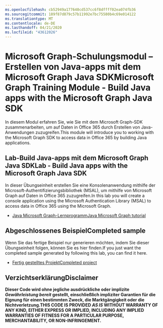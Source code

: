 ```yaml
---
ms.openlocfilehash: cb52949a177640cd537cc6f8dffff02ea074fb36
ms.sourcegitcommit: 189f87d879c57b11992e7bc75580b4c69e014122
ms.translationtype: MT
ms.contentlocale: de-DE
ms.lasthandoff: 04/21/2020
ms.locfileid: "43612026"
---
```

# <a name="microsoft-graph-training-module---build-java-apps-with-the-microsoft-graph-java-sdk"></a><span data-ttu-id="3cfc3-101">Microsoft Graph-Schulungsmodul – Erstellen von Java-apps mit dem Microsoft Graph Java SDK</span><span class="sxs-lookup"><span data-stu-id="3cfc3-101">Microsoft Graph Training Module - Build Java apps with the Microsoft Graph Java SDK</span></span>

<span data-ttu-id="3cfc3-102">In diesem Modul erfahren Sie, wie Sie mit dem Microsoft Graph-SDK zusammenarbeiten, um auf Daten in Office 365 durch Erstellen von Java-Anwendungen zuzugreifen.</span><span class="sxs-lookup"><span data-stu-id="3cfc3-102">This module will introduce you to working with the Microsoft Graph SDK to access data in Office 365 by building Java applications.</span></span>

## <a name="lab---build-java-apps-with-the-microsoft-graph-java-sdk"></a><span data-ttu-id="3cfc3-103">Lab-Build Java-apps mit dem Microsoft Graph Java SDK</span><span class="sxs-lookup"><span data-stu-id="3cfc3-103">Lab - Build Java apps with the Microsoft Graph Java SDK</span></span>

<span data-ttu-id="3cfc3-104">In dieser Übungseinheit erstellen Sie eine Konsolenanwendung mithilfe der Microsoft-Authentifizierungsbibliothek (MSAL), um mithilfe von Microsoft Graph auf Daten in Office 365 zuzugreifen.</span><span class="sxs-lookup"><span data-stu-id="3cfc3-104">In this lab you will create a console application using the Microsoft Authentication Library (MSAL) to access data in Office 365 using the Microsoft Graph.</span></span>

- [<span data-ttu-id="3cfc3-105">Java Microsoft Graph-Lernprogramm</span><span class="sxs-lookup"><span data-stu-id="3cfc3-105">Java Microsoft Graph tutorial</span></span>](https://docs.microsoft.com/graph/tutorials/java)

## <a name="completed-sample"></a><span data-ttu-id="3cfc3-106">Abgeschlossenes Beispiel</span><span class="sxs-lookup"><span data-stu-id="3cfc3-106">Completed sample</span></span>

<span data-ttu-id="3cfc3-107">Wenn Sie das fertige Beispiel nur generieren möchten, indem Sie dieser Übungseinheit folgen, können Sie es hier finden.</span><span class="sxs-lookup"><span data-stu-id="3cfc3-107">If you just want the completed sample generated by following this lab, you can find it here.</span></span>

- [<span data-ttu-id="3cfc3-108">Fertig gestelltes Projekt</span><span class="sxs-lookup"><span data-stu-id="3cfc3-108">Completed project</span></span>](demo)

## <a name="disclaimer"></a><span data-ttu-id="3cfc3-109">Verzichtserklärung</span><span class="sxs-lookup"><span data-stu-id="3cfc3-109">Disclaimer</span></span>

<span data-ttu-id="3cfc3-110">**Dieser Code wird ohne jegliche ausdrückliche oder implizite _Gewährleistung bereit_ gestellt, einschließlich impliziter Garantien für die Eignung für einen bestimmten Zweck, die Marktgängigkeit oder die Nichtverletzung.**</span><span class="sxs-lookup"><span data-stu-id="3cfc3-110">**THIS CODE IS PROVIDED _AS IS_ WITHOUT WARRANTY OF ANY KIND, EITHER EXPRESS OR IMPLIED, INCLUDING ANY IMPLIED WARRANTIES OF FITNESS FOR A PARTICULAR PURPOSE, MERCHANTABILITY, OR NON-INFRINGEMENT.**</span></span>

